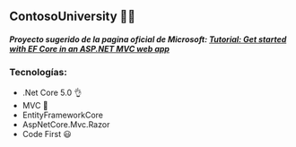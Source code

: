 ## ContosoUniversity 🐱‍🏍

##### Proyecto sugerido de la pagina oficial de Microsoft: [Tutorial: Get started with EF Core in an ASP.NET MVC web app](https://learn.microsoft.com/en-us/aspnet/core/data/ef-mvc/intro?view=aspnetcore-5.0)

### Tecnologías: 
 - .Net Core 5.0 👌
 - MVC 🚀
 - EntityFrameworkCore
 - AspNetCore.Mvc.Razor
 - Code First 😃
